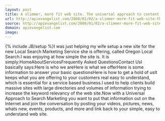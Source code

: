 ```yaml
---
layout: post
title: A slimmer, more fit web site. The universal approach to content.
url: http://apievangelist.com/2008/01/02/a-slimmer-more-fit-web-site-the-universal-approach-to-content/
source: http://apievangelist.com/2008/01/02/a-slimmer-more-fit-web-site-the-universal-approach-to-content/
domain: apievangelist.com
image: 
---
```

{% include JB/setup %}I was just helping my wife setup a new site for the new Local Search Marketing Service she is offering, called Oregon Local Search.I was enjoying at how simple the site is.  It is simply:HomeAboutServicesFrequently Asked QuestionsContact UsI basically says:Here is who we areHere is what we offerHere is some information to answer your basic questionsHere is how to get a hold of usIt keeps what you are offering to your customers real easy to understand, which is essential for a service based business.I used to help clients build massive sites with large directories and volumes of information trying to increase the keyword relevancy of the web site.Now with a Universal Approach to Search Marketing you want to put that information out on the Internet and join the conversation by posting your videos, pictures, news, whats new, events, products, and more and link back to your simple, easy to understand web site.